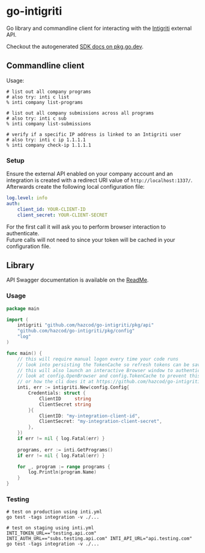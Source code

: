 # go-intigriti

Go library and commandline client for interacting with the [Intigriti](https://www.intigriti.com/) external API.

Checkout the autogenerated [SDK docs on pkg.go.dev](https://pkg.go.dev/github.com/hazcod/go-intigriti).

## Commandline client

Usage:
```shell
# list out all company programs
# also try: inti c list
% inti company list-programs

# list out all company submissions across all programs
# also try: inti c sub
% inti company list-submissions

# verify if a specific IP address is linked to an Intigriti user
# also try: inti c ip 1.1.1.1
% inti company check-ip 1.1.1.1
```

### Setup

Ensure the external API enabled on your company account and an integration is created with a redirect URI value of `http://localhost:1337/`.
Afterwards create the following local configuration file:

```yaml
log.level: info
auth:
    client_id: YOUR-CLIENT-ID
    client_secret: YOUR-CLIENT-SECRET
```

For the first call it will ask you to perform browser interaction to authenticate. <br/>
Future calls will not need to since your token will be cached in your configuration file.

## Library 

API Swagger documentation is available on the [ReadMe](https://intigriti.readme.io/reference/introduction).

### Usage
```go
package main

import (
	intigriti "github.com/hazcod/go-intigriti/pkg/api"
	"github.com/hazcod/go-intigriti/pkg/config"
	"log"
)

func main() {
	// this will require manual logon every time your code runs
	// look into persisting the TokenCache so refresh tokens can be saved
	// this will also launch an interactive Browser window to authenticate,
	// look at config.OpenBrowser and config.TokenCache to prevent this
	// or how the cli does it at https://github.com/hazcod/go-intigriti/blob/2eeb6a9fcee42fc4ac1ada7f5dc6d2db5446c15d/cmd/config/config.go#L86
	inti, err := intigriti.New(config.Config{
		Credentials: struct {
			ClientID     string
			ClientSecret string
		}{
		    ClientID: "my-integration-client-id",
		    ClientSecret: "my-integration-client-secret",
		},
	})
	if err != nil { log.Fatal(err) }
	
	programs, err := inti.GetPrograms()
	if err != nil { log.Fatal(err) }

	for _, program := range programs {
		log.Println(program.Name)
	}
}
```

### Testing
```shell script
# test on production using inti.yml
go test -tags integration -v ./...

# test on staging using inti.yml
INTI_TOKEN_URL=="testing.api.com" INTI_AUTH_URL=="subs.testing.api.com" INTI_API_URL="api.testing.com" go test -tags integration -v ./...
```

